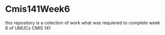 # Cmis141Week6
this repository is a colection of work what was requiered to complete week 6 of UMUCs CMIS 141
